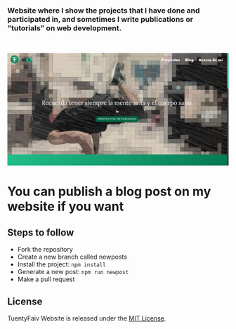 ### Website where I show the projects that I have done and participated in, and sometimes I write publications or "tutorials" on web development.
<br/>

![screenshot](./static_readme/Screenshot.png)

# You can publish a blog post on my website if you want

## Steps to follow

- Fork the repository
- Create a new branch called newposts
- Install the project: `npm install`
- Generate a new post: `npm run newpost`
- Make a pull request

## License
TuentyFaiv Website is released under the [MIT License](https://opensource.org/licenses/MIT).